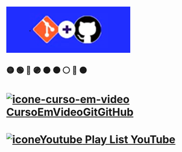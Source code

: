 ![imagem](Git%20&%20GitHub.png)
## 🟡 🟢 🔵 🟣 🟤 ⚫ ⚪ 🔴 🟠
# [![icone-curso-em-video](curso%20em%20video.ico) CursoEmVideoGitGitHub](https://humbertoeliasoares01.github.io/CursoEmVideoGitGitHub/index.html)
# [![iconeYoutube](YouTube.ico) Play List YouTube](https://www.youtube.com/playlist?list=PLHz_AreHm4dm7ZULPAmadvNhH6vk9oNZA)
